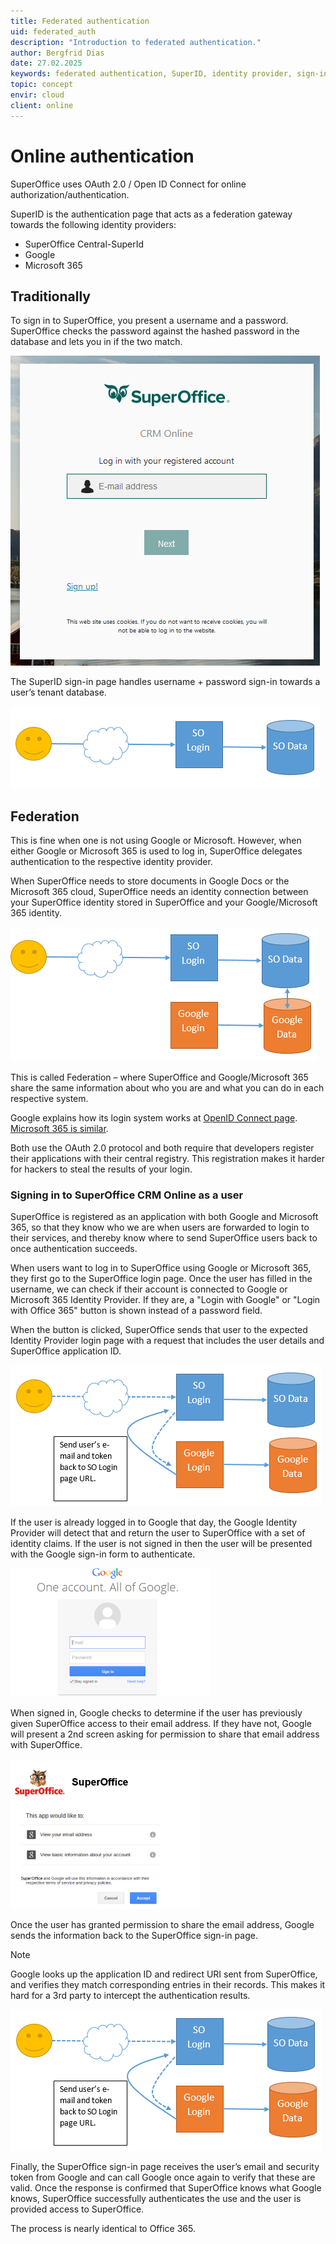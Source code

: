```yaml
---
title: Federated authentication
uid: federated_auth
description: "Introduction to federated authentication."
author: Bergfrid Dias
date: 27.02.2025
keywords: federated authentication, SuperID, identity provider, sign-in
topic: concept
envir: cloud
client: online
---
```


# Online authentication

SuperOffice uses OAuth 2.0 / Open ID Connect for online authorization/authentication.

SuperID is the authentication page that acts as a federation gateway towards the following identity providers:

* SuperOffice Central-SuperId
* Google
* Microsoft 365

## Traditionally

To sign in to SuperOffice, you present a username and a password. SuperOffice checks the password against the hashed password in the database and lets you in if the two match.

![SuperOffice CRM Online log-in page][img1]

The SuperID sign-in page handles username + password sign-in towards a user’s tenant database.

![x][img2]

## Federation

This is fine when one is not using Google or Microsoft. However, when either Google or Microsoft 365 is used to log in, SuperOffice delegates authentication to the respective identity provider.

When SuperOffice needs to store documents in Google Docs or the Microsoft 365 cloud, SuperOffice needs an identity connection between your SuperOffice identity stored in SuperOffice and your Google/Microsoft 365 identity.

![x][img3]

This is called Federation – where SuperOffice and Google/Microsoft 365 share the same information about who you are and what you can do in each respective system.

Google explains how its login system works at [OpenID Connect page][1]. [Microsoft 365 is similar][2].

Both use the OAuth 2.0 protocol and both require that developers register their applications with their central registry. This registration makes it harder for hackers to steal the results of your login.

### Signing in to SuperOffice CRM Online as a user

SuperOffice is registered as an application with both Google and Microsoft 365, so that they know who we are when users are forwarded to login to their services, and thereby know where to send SuperOffice users back to once authentication succeeds.

When users want to log in to SuperOffice using Google or Microsoft 365, they first go to the SuperOffice login page. Once the user has filled in the username, we can check if their account is connected to Google or Microsoft 365 Identity Provider. If they are, a "Login with Google" or "Login with Office 365" button is shown instead of a password field.

When the button is clicked, SuperOffice sends that user to the expected Identity Provider login page with a request that includes the user details and SuperOffice application ID.

![x][img4]

If the user is already logged in to Google that day, the Google Identity Provider will detect that and return the user to SuperOffice with a set of identity claims. If the user is not signed in then the user will be presented with the Google sign-in form to authenticate.

![x][img5]

When signed in, Google checks to determine if the user has previously given SuperOffice access to their email address. If they have not, Google will present a 2nd screen asking for permission to share that email address with SuperOffice.

![x][img6]

Once the user has granted permission to share the email address, Google sends the information back to the SuperOffice sign-in page.

> [!NOTE]
> Google looks up the application ID and redirect URI sent from SuperOffice, and verifies they match corresponding entries in their records. This makes it hard for a 3rd party to intercept the authentication results.

![x][img4]

Finally, the SuperOffice sign-in page receives the user’s email and security token from Google and can call Google once again to verify that these are valid. Once the response is confirmed that SuperOffice knows what Google knows, SuperOffice successfully authenticates the use and the user is provided access to SuperOffice.

The process is nearly identical to Office 365.

<!-- Referenced links -->
[1]: https://developers.google.com/identity/openid-connect/openid-connect
[2]: https://learn.microsoft.com/en-us/exchange/client-developer/legacy-protocols/how-to-authenticate-an-imap-pop-smtp-application-by-using-oauth

<!-- Referenced images -->
[img1]: media/crm-log-in-page.png
[img2]: media/diagram-user-superid-database.png
[img3]: media/diagram-user-superid-database-googledata.png
[img4]: media/diagram-user-superid-database-googledata-annotation.png
[img5]: media/googlelogin-screen.png
[img6]: media/googleapprove.png
